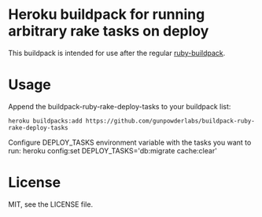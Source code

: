 # Heroku buildpack for running arbitrary rake tasks on deploy

This buildpack is intended for use after the regular [ruby-buildpack].

# Usage

Append the buildpack-ruby-rake-deploy-tasks to your buildpack list:

```
heroku buildpacks:add https://github.com/gunpowderlabs/buildpack-ruby-rake-deploy-tasks
```

Configure DEPLOY_TASKS environment variable with the tasks you want to run:
heroku config:set DEPLOY_TASKS='db:migrate cache:clear'

# License

MIT, see the LICENSE file.

[ruby-buildpack]:https://github.com/heroku/heroku-buildpack-ruby
